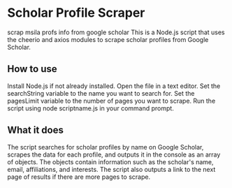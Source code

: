 # Scholar Profile Scraper

scrap msila profs info from google scholar 
This is a Node.js script that uses the cheerio and axios modules to scrape scholar profiles from Google Scholar.

## How to use
Install Node.js if not already installed.
Open the file in a text editor.
Set the searchString variable to the name you want to search for.
Set the pagesLimit variable to the number of pages you want to scrape.
Run the script using node scriptname.js in your command prompt.
## What it does
The script searches for scholar profiles by name on Google Scholar, scrapes the data for each profile, and outputs it in the console as an array of objects. The objects contain information such as the scholar's name, email, affiliations, and interests. The script also outputs a link to the next page of results if there are more pages to scrape.
